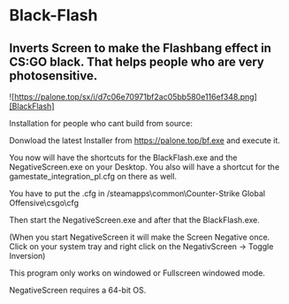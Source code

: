 # Black-Flash

## Inverts Screen to make the Flashbang effect in CS:GO black. That helps people who are very photosensitive.

![https://palone.top/sx/i/d7c06e70971bf2ac05bb580e116ef348.png][BlackFlash]

Installation for people who cant build from source:

Donwload the latest Installer from https://palone.top/bf.exe and execute it. 

You now will have the shortcuts for the BlackFlash.exe and the NegativeScreen.exe on your Desktop. You also will have a shortcut for the gamestate_integration_pl.cfg on there as well.

You have to put the .cfg in <your steam directory>/steamapps\common\Counter-Strike Global Offensive\csgo\cfg

Then start the NegativeScreen.exe and after that the BlackFlash.exe.

(When you start NegativeScreen it will make the Screen Negative once. Click on your system tray and right click on the NegativScreen -> Toggle Inversion)

This program only works on windowed or Fullscreen windowed mode.

NegativeScreen requires a 64-bit OS.
